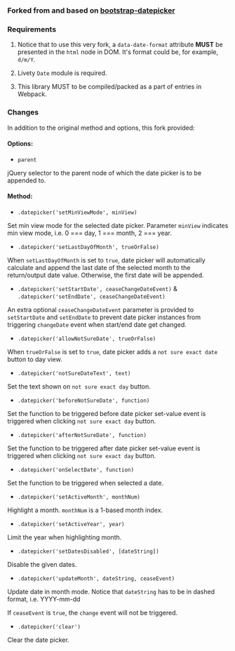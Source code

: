 ### Forked from and based on [bootstrap-datepicker](https://github.com/eternicode/bootstrap-datepicker/)

### Requirements

1. Notice that to use this very fork, a `data-date-format` attribute __MUST__ be presented in the `html` node in DOM. It's format could be, for example, `d/m/Y`.

2. Livety `Date` module is required.

3. This library MUST to be compiled/packed as a part of entries in Webpack.


### Changes

In addition to the original method and options, this fork provided:

#### Options:

* `parent`

jQuery selector to the parent node of which the date picker is to be appended to.

#### Method:

* `.datepicker('setMinViewMode', minView)`

Set min view mode for the selected date picker. Parameter `minView` indicates min view mode, i.e. 0 === day, 1 === month, 2 === year.

* `.datepicker('setLastDayOfMonth', trueOrFalse)`

When `setLastDayOfMonth` is set to `true`, date picker will automatically calculate and append the last date of the selected month to the return/output date value. Otherwise, the first date will be appended.

* `.datepicker('setStartDate', ceaseChangeDateEvent)` & `.datepicker('setEndDate', ceaseChangeDateEvent)`

An extra optional `ceaseChangeDateEvent` parameter is provided to `setStartDate` and `setEndDate` to prevent date picker instances from triggering `changeDate` event when start/end date get changed.

* `.datepicker('allowNotSureDate', trueOrFalse)`

When `trueOrFalse` is set to `true`, date picker adds a `not sure exact date` button to day view.

* `.datepicker('notSureDateText', text)`

Set the text shown on `not sure exact day` button.

* `.datepicker('beforeNotSureDate', function)`

Set the function to be triggered before date picker set-value event is triggered when clicking `not sure exact day` button.

* `.datepicker('afterNotSureDate', function)`

Set the function to be triggered after date picker set-value event is triggered when clicking `not sure exact day` button.

* `.datepicker('onSelectDate', function)`

Set the function to be triggered when selected a date.

* `.datepicker('setActiveMonth', monthNum)`

Highlight a month. `monthNum` is a 1-based month index.

* `.datepicker('setActiveYear', year)`

Limit the year when highlighting month.


* `.datepicker('setDatesDisabled', [dateString])`

Disable the given dates.

* `.datepicker('updateMonth', dateString, ceaseEvent)`

Update date in month mode. Notice that `dateString` has to be in dashed format, i.e. YYYY-mm-dd

If `ceaseEvent` is `true`, the `change` event will not be triggered.

* `.datepicker('clear')`

Clear the date picker.
